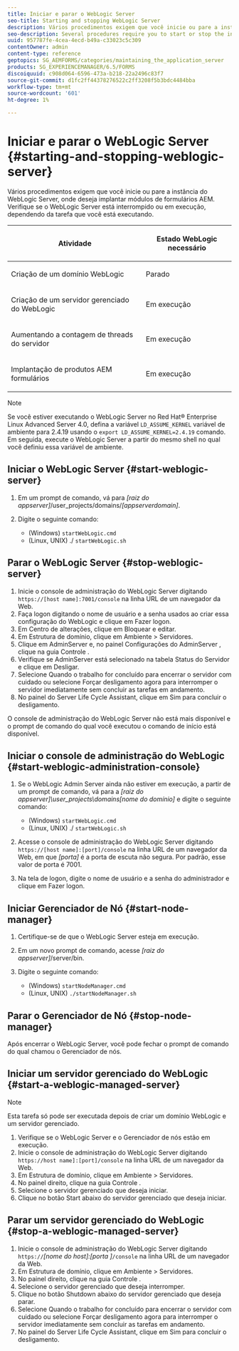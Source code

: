 ```yaml
---
title: Iniciar e parar o WebLogic Server
seo-title: Starting and stopping WebLogic Server
description: Vários procedimentos exigem que você inicie ou pare a instância do WebLogic Server, onde deseja implantar módulos de formulários AEM. Este documento descreve como iniciar e parar o WebLogic Server.
seo-description: Several procedures require you to start or stop the instance of WebLogic Server where you want to deploy AEM forms modules. This document describes how to start and stop the WebLogic Server.
uuid: 957787fe-4cea-4ecd-b49a-c33023c5c309
contentOwner: admin
content-type: reference
geptopics: SG_AEMFORMS/categories/maintaining_the_application_server
products: SG_EXPERIENCEMANAGER/6.5/FORMS
discoiquuid: c908d064-6596-473a-b218-22a2496c83f7
source-git-commit: d1fc2ff44378276522c2ff3208f5b3bdc4484bba
workflow-type: tm+mt
source-wordcount: '601'
ht-degree: 1%

---
```



# Iniciar e parar o WebLogic Server {#starting-and-stopping-weblogic-server}

Vários procedimentos exigem que você inicie ou pare a instância do WebLogic Server, onde deseja implantar módulos de formulários AEM. Verifique se o WebLogic Server está interrompido ou em execução, dependendo da tarefa que você está executando.

<table>
 <thead>
  <tr>
   <th><p>Atividade</p></th>
   <th><p>Estado WebLogic necessário</p></th>
  </tr>
 </thead>
 <tbody>
  <tr>
   <td><p>Criação de um domínio WebLogic</p></td>
   <td><p>Parado</p></td>
  </tr>
  <tr>
   <td><p>Criação de um servidor gerenciado do WebLogic</p></td>
   <td><p>Em execução</p></td>
  </tr>
  <tr>
   <td><p>Aumentando a contagem de threads do servidor</p></td>
   <td><p>Em execução</p></td>
  </tr>
  <tr>
   <td><p>Implantação de produtos AEM formulários</p></td>
   <td><p>Em execução</p></td>
  </tr>
 </tbody>
</table>

>[!NOTE]
>
>Se você estiver executando o WebLogic Server no Red Hat® Enterprise Linux Advanced Server 4.0, defina a variável `LD_ASSUME_KERNEL` variável de ambiente para 2.4.19 usando o `export LD_ASSUME_KERNEL=2.4.19` comando. Em seguida, execute o WebLogic Server a partir do mesmo shell no qual você definiu essa variável de ambiente.

## Iniciar o WebLogic Server {#start-weblogic-server}

1. Em um prompt de comando, vá para *[raiz do appserver]*/user_projects/domains/*[appserverdomain]*.
1. Digite o seguinte comando:

   * (Windows) `startWebLogic.cmd`
   * (Linux, UNIX) ./ `startWebLogic.sh`

## Parar o WebLogic Server {#stop-weblogic-server}

1. Inicie o console de administração do WebLogic Server digitando `https://[host name]:7001/console` na linha URL de um navegador da Web.
1. Faça logon digitando o nome de usuário e a senha usados ao criar essa configuração do WebLogic e clique em Fazer logon.
1. Em Centro de alterações, clique em Bloquear e editar.
1. Em Estrutura de domínio, clique em Ambiente > Servidores.
1. Clique em AdminServer e, no painel Configurações do AdminServer , clique na guia Controle .
1. Verifique se AdminServer está selecionado na tabela Status do Servidor e clique em Desligar.
1. Selecione Quando o trabalho for concluído para encerrar o servidor com cuidado ou selecione Forçar desligamento agora para interromper o servidor imediatamente sem concluir as tarefas em andamento.
1. No painel do Server Life Cycle Assistant, clique em Sim para concluir o desligamento.

O console de administração do WebLogic Server não está mais disponível e o prompt de comando do qual você executou o comando de início está disponível.

## Iniciar o console de administração do WebLogic {#start-weblogic-administration-console}

1. Se o WebLogic Admin Server ainda não estiver em execução, a partir de um prompt de comando, vá para a *[raiz do appserver]\user_projects\domains\[nome do domínio]* e digite o seguinte comando:

   * (Windows) `startWebLogic.cmd`
   * (Linux, UNIX) ./ `startWebLogic.sh`

1. Acesse o console de administração do WebLogic Server digitando `https://[host name]:[port]/console` na linha URL de um navegador da Web, em que *[porta]* é a porta de escuta não segura. Por padrão, esse valor de porta é 7001.
1. Na tela de logon, digite o nome de usuário e a senha do administrador e clique em Fazer logon.

## Iniciar Gerenciador de Nó {#start-node-manager}

1. Certifique-se de que o WebLogic Server esteja em execução.
1. Em um novo prompt de comando, acesse *[raiz do appserver]*/server/bin.
1. Digite o seguinte comando:

   * (Windows) `startNodeManager.cmd`
   * (Linux, UNIX) `./startNodeManager.sh`

## Parar o Gerenciador de Nó {#stop-node-manager}

Após encerrar o WebLogic Server, você pode fechar o prompt de comando do qual chamou o Gerenciador de nós.

## Iniciar um servidor gerenciado do WebLogic {#start-a-weblogic-managed-server}

>[!NOTE]
>
>Esta tarefa só pode ser executada depois de criar um domínio WebLogic e um servidor gerenciado.

1. Verifique se o WebLogic Server e o Gerenciador de nós estão em execução.
1. Inicie o console de administração do WebLogic Server digitando `https://host name]:[port]/console` na linha URL de um navegador da Web.
1. Em Estrutura de domínio, clique em Ambiente > Servidores.
1. No painel direito, clique na guia Controle .
1. Selecione o servidor gerenciado que deseja iniciar.
1. Clique no botão Start abaixo do servidor gerenciado que deseja iniciar.

## Parar um servidor gerenciado do WebLogic {#stop-a-weblogic-managed-server}

1. Inicie o console de administração do WebLogic Server digitando `https://`*[nome do host]:[porta ]*`/console` na linha URL de um navegador da Web.
1. Em Estrutura de domínio, clique em Ambiente > Servidores.
1. No painel direito, clique na guia Controle .
1. Selecione o servidor gerenciado que deseja interromper.
1. Clique no botão Shutdown abaixo do servidor gerenciado que deseja parar.
1. Selecione Quando o trabalho for concluído para encerrar o servidor com cuidado ou selecione Forçar desligamento agora para interromper o servidor imediatamente sem concluir as tarefas em andamento.
1. No painel do Server Life Cycle Assistant, clique em Sim para concluir o desligamento.

